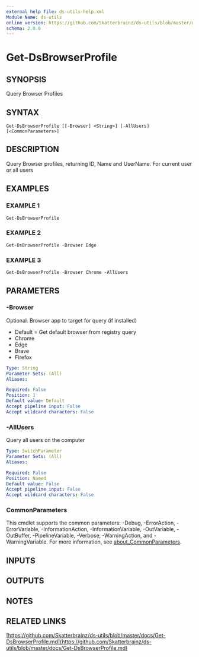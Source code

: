 ```yaml
---
external help file: ds-utils-help.xml
Module Name: ds-utils
online version: https://github.com/Skatterbrainz/ds-utils/blob/master/docs/Get-DsBrowserProfile.md
schema: 2.0.0
---
```


# Get-DsBrowserProfile

## SYNOPSIS
Query Browser Profiles

## SYNTAX

```
Get-DsBrowserProfile [[-Browser] <String>] [-AllUsers] [<CommonParameters>]
```

## DESCRIPTION
Query Browser profiles, returning ID, Name and UserName.
For current user or all users

## EXAMPLES

### EXAMPLE 1
```
Get-DsBrowserProfile
```

### EXAMPLE 2
```
Get-DsBrowserProfile -Browser Edge
```

### EXAMPLE 3
```
Get-DsBrowserProfile -Browser Chrome -AllUsers
```

## PARAMETERS

### -Browser
Optional.
Browser app to target for query (if installed)
* Default = Get default browser from registry query
* Chrome
* Edge
* Brave
* Firefox

```yaml
Type: String
Parameter Sets: (All)
Aliases:

Required: False
Position: 1
Default value: Default
Accept pipeline input: False
Accept wildcard characters: False
```

### -AllUsers
Query all users on the computer

```yaml
Type: SwitchParameter
Parameter Sets: (All)
Aliases:

Required: False
Position: Named
Default value: False
Accept pipeline input: False
Accept wildcard characters: False
```

### CommonParameters
This cmdlet supports the common parameters: -Debug, -ErrorAction, -ErrorVariable, -InformationAction, -InformationVariable, -OutVariable, -OutBuffer, -PipelineVariable, -Verbose, -WarningAction, and -WarningVariable. For more information, see [about_CommonParameters](http://go.microsoft.com/fwlink/?LinkID=113216).

## INPUTS

## OUTPUTS

## NOTES

## RELATED LINKS

[https://github.com/Skatterbrainz/ds-utils/blob/master/docs/Get-DsBrowserProfile.md](https://github.com/Skatterbrainz/ds-utils/blob/master/docs/Get-DsBrowserProfile.md)

